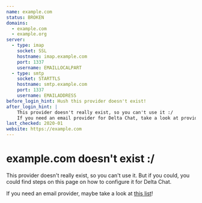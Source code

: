 ```yaml
---
name: example.com
status: BROKEN
domains:
  - example.com
  - example.org
server:
  - type: imap
    socket: SSL
    hostname: imap.example.com
    port: 1337
    username: EMAILLOCALPART
  - type: smtp
    socket: STARTTLS
    hostname: smtp.example.com
    port: 1337
    username: EMAILADDRESS
before_login_hint: Hush this provider doesn't exist!
after_login_hint: |
    This provider doesn't really exist, so you can't use it :/
    If you need an email provider for Delta Chat, take a look at providers.delta.chat!
last_checked: 2020-01
website: https://example.com
---
```


# example.com doesn't exist :/

This provider doesn't really exist, so you can't use it. But if you could, you
could find steps on this page on how to configure it for Delta Chat.

If you need an email provider, maybe take a look at [this list](https://providers.delta.chat)!

